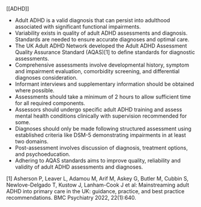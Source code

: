 [[ADHD]]
- Adult ADHD is a valid diagnosis that can persist into adulthood associated with significant functional impairments.
- Variability exists in quality of adult ADHD assessments and diagnosis. Standards are needed to ensure accurate diagnoses and optimal care.  
- The UK Adult ADHD Network developed the Adult ADHD Assessment Quality Assurance Standard (AQAS)[1] to define standards for diagnostic assessments.
- Comprehensive assessments involve developmental history, symptom and impairment evaluation, comorbidity screening, and differential diagnoses consideration.  
- Informant interviews and supplementary information should be obtained where possible.
- Assessments should take a minimum of 2 hours to allow sufficient time for all required components.
- Assessors should undergo specific adult ADHD training and assess mental health conditions clinically with supervision recommended for some.
- Diagnoses should only be made following structured assessment using established criteria like DSM-5 demonstrating impairments in at least two domains.
- Post-assessment involves discussion of diagnosis, treatment options, and psychoeducation.
- Adhering to AQAS standards aims to improve quality, reliability and validity of adult ADHD assessments and diagnoses.

[1] Asherson P, Leaver L, Adamou M, Arif M, Askey G, Butler M, Cubbin S, Newlove-Delgado T, Kustow J, Lanham-Cook J et al: Mainstreaming adult ADHD into primary care in the UK: guidance, practice, and best practice recommendations. BMC Psychiatry 2022, 22(1):640.